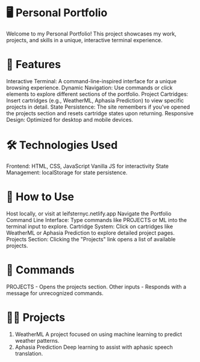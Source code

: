 # 🖥️ Personal Portfolio
Welcome to my Personal Portfolio! This project showcases my work, projects, and skills in a unique, interactive terminal experience.

# 📂 Features
Interactive Terminal: A command-line-inspired interface for a unique browsing experience.
Dynamic Navigation: Use commands or click elements to explore different sections of the portfolio.
Project Cartridges: Insert cartridges (e.g., WeatherML, Aphasia Prediction) to view specific projects in detail.
State Persistence: The site remembers if you've opened the projects section and resets cartridge states upon returning.
Responsive Design: Optimized for desktop and mobile devices.

# 🛠️ Technologies Used
Frontend:
HTML, CSS, JavaScript
Vanilla JS for interactivity
State Management:
localStorage for state persistence.

# 🚀 How to Use
Host locally, or visit at leifsternyc.netlify.app
Navigate the Portfolio
Command Line Interface:
Type commands like PROJECTS or ML into the terminal input to explore.
Cartridge System:
Click on cartridges like WeatherML or Aphasia Prediction to explore detailed project pages.
Projects Section:
Clicking the "Projects" link opens a list of available projects.

# 📑 Commands
PROJECTS - Opens the projects section.
Other inputs - Responds with a message for unrecognized commands.

# 🧑‍💻 Projects
1. WeatherML
A project focused on using machine learning to predict weather patterns.
2. Aphasia Prediction
Deep learning to assist with aphasic speech translation.

